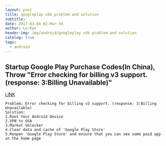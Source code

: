 ```yaml
---
layout: post
title: googleplay sdk problem and solution
subtitle: 
date: 2017-03-04 02-Mar-34
author: Lu-Kye
header-img: img/android/googleplay sdk problem and solution
catelog: true
tags: 
  - android
---
```

## Startup Google Play Purchase Codes(In China), Throw "Error checking for billing v3 support. (response: 3:Billing Unavailable)"
[LINK](http://zengrong.net/post/1801.htm)

```
Problem: Error checking for billing v3 support. (response: 3:Billing Unavailable)
Solution: 
1.Root Your Android Device
2.VPN to USA
3.Market Unlocker
4.Clear data and cache of 'Google Play Store'
5.Reopen 'Google Play Store' and ensure that you can see some paid app on the home page
```
